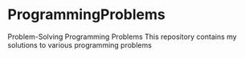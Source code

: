# ProgrammingProblems
Problem-Solving Programming Problems
This repository contains my solutions to various programming problems
